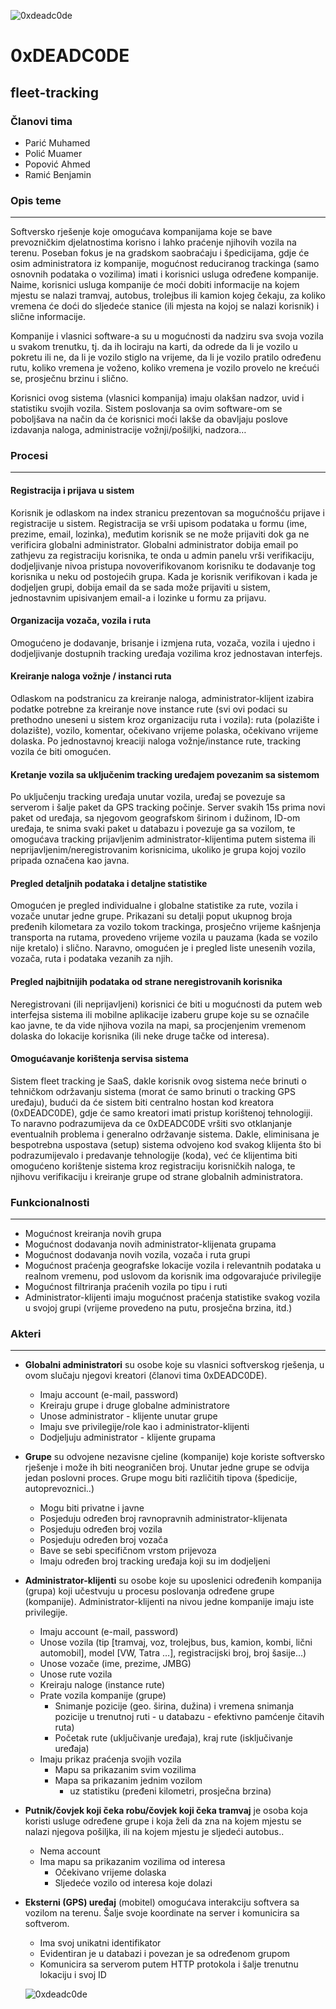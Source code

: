 ![0xdeadc0de](https://raw.githubusercontent.com/ooad-2015-2016/0xDEADC0DE/master/header.png)

# 0xDEADC0DE

## fleet-tracking

### Članovi tima

* Parić Muhamed
* Polić Muamer
* Popović Ahmed
* Ramić Benjamin

### Opis teme
---

Softversko rješenje koje omogućava kompanijama koje se bave prevozničkim djelatnostima korisno i lahko praćenje njihovih vozila na terenu. Poseban fokus je na gradskom saobraćaju i špedicijama, gdje će osim administratora iz kompanije, mogućnost reduciranog trackinga (samo osnovnih podataka o vozilima) imati i korisnici usluga određene kompanije. Naime, korisnici usluga kompanije će moći dobiti informacije na kojem mjestu se nalazi tramvaj, autobus, trolejbus ili kamion kojeg čekaju, za koliko vremena će doći do sljedeće stanice (ili mjesta na kojoj se nalazi korisnik) i slične informacije.

Kompanije i vlasnici software-a su u mogućnosti da nadziru sva svoja vozila u svakom trenutku, tj. da ih lociraju na karti, da odrede da li je vozilo u pokretu ili ne, da li je vozilo stiglo na vrijeme, da li je vozilo pratilo određenu rutu, koliko vremena je voženo, koliko vremena je vozilo provelo ne krećući se, prosječnu brzinu i slično.

Korisnici ovog sistema (vlasnici kompanija) imaju olakšan nadzor, uvid i statistiku svojih vozila. Sistem poslovanja sa ovim software-om se poboljšava na način da će korisnici moći lakše da obavljaju poslove izdavanja naloga, administracije vožnji/pošiljki, nadzora…

### Procesi
---

#### Registracija i prijava u sistem

Korisnik je odlaskom na index stranicu prezentovan sa mogućnošću prijave i registracije u sistem. Registracija se vrši upisom podataka u formu (ime, prezime, email, lozinka), međutim korisnik se ne može prijaviti dok ga ne verificira globalni administrator. Globalni administrator dobija email po zathjevu za registraciju korisnika, te onda u admin panelu vrši verifikaciju, dodjeljivanje nivoa pristupa novoverifikovanom korisniku te dodavanje tog korisnika u neku od postojećih grupa. Kada je korisnik verifikovan i kada je dodjeljen grupi, dobija email da se sada može prijaviti u sistem, jednostavnim upisivanjem email-a i lozinke u formu za prijavu.


#### Organizacija vozača, vozila i ruta

Omogućeno je dodavanje, brisanje i izmjena ruta, vozača, vozila i ujedno i dodjeljivanje dostupnih tracking uređaja vozilima kroz jednostavan interfejs. 

#### Kreiranje naloga vožnje / instanci ruta

Odlaskom na podstranicu za kreiranje naloga, administrator-klijent izabira podatke potrebne za kreiranje nove instance rute (svi ovi podaci su prethodno uneseni u sistem kroz organizaciju ruta i vozila): ruta (polazište i dolazište), vozilo, komentar, očekivano vrijeme polaska, očekivano vrijeme dolaska. Po jednostavnoj kreaciji naloga vožnje/instance rute, tracking vozila će biti omogućen.


#### Kretanje vozila sa uključenim tracking uređajem povezanim sa sistemom
Po uključenju tracking uređaja unutar vozila, uređaj se povezuje sa serverom i šalje paket da GPS tracking počinje. Server svakih 15s prima novi paket od uređaja, sa njegovom geografskom širinom i dužinom, ID-om uređaja, te snima svaki paket u databazu i povezuje ga sa vozilom, te omogućava tracking prijavljenim administrator-klijentima putem sistema ili neprijavljenim/neregistrovanim korisnicima, ukoliko je grupa kojoj vozilo pripada označena kao javna.

#### Pregled detaljnih podataka i detaljne statistike
Omogućen je pregled individualne i globalne statistike za rute, vozila i vozače unutar jedne grupe. Prikazani su detalji poput ukupnog broja pređenih kilometara za vozilo tokom trackinga, prosječno vrijeme kašnjenja transporta na rutama, provedeno vrijeme vozila u pauzama (kada se vozilo nije kretalo) i slično. Naravno, omogućen je i pregled liste unesenih vozila, vozača, ruta i podataka vezanih za njih.


#### Pregled najbitnijih podataka od strane neregistrovanih korisnika

Neregistrovani (ili neprijavljeni) korisnici će biti u mogućnosti da putem web interfejsa sistema ili mobilne aplikacije izaberu grupe koje su se označile kao javne, te da vide njihova vozila na mapi, sa procjenjenim vremenom dolaska do lokacije korisnika (ili neke druge tačke od interesa).


#### Omogućavanje korištenja servisa sistema
Sistem fleet tracking je SaaS, dakle korisnik ovog sistema neće brinuti o tehničkom održavanju sistema (morat će samo brinuti o tracking GPS uređaju), budući da će sistem biti centralno hostan kod kreatora (0xDEADC0DE), gdje će samo kreatori imati pristup korištenoj tehnologiji. To naravno podrazumijeva da ce 0xDEADC0DE vršiti svo otklanjanje eventualnih problema i generalno održavanje sistema. Dakle, eliminisana je bespotrebna uspostava (setup) sistema odvojeno kod svakog klijenta što bi podrazumijevalo i predavanje tehnologije (koda), već će klijentima biti omogućeno korištenje sistema kroz registraciju korisničkih naloga, te njihovu verifikaciju i kreiranje grupe od strane globalnih administratora.

### Funkcionalnosti
---

* Mogućnost kreiranja novih grupa
* Mogućnost dodavanja novih administrator-klijenata grupama
* Mogućnost dodavanja novih vozila, vozača i ruta grupi
* Mogućnost praćenja geografske lokacije vozila i relevantnih podataka u realnom vremenu, pod uslovom da korisnik ima odgovarajuće privilegije
* Mogućnost filtriranja praćenih vozila po tipu i ruti
* Administrator-klijenti imaju mogućnost praćenja statistike svakog vozila u svojoj grupi (vrijeme provedeno na putu, prosječna brzina, itd.)

### Akteri
---

* **Globalni administratori** su osobe koje su vlasnici softverskog rješenja, u ovom slučaju njegovi kreatori (članovi tima 0xDEADC0DE). 
  * Imaju account (e-mail, password)
  * Kreiraju grupe i druge globalne administratore
  * Unose administrator - klijente unutar grupe 
  * Imaju sve privilegije/role kao i administrator-klijenti
  * Dodjeljuju administrator - klijente grupama

* **Grupe** su odvojene nezavisne cjeline (kompanije) koje koriste softversko rješenje i može ih biti neograničen broj. Unutar jedne grupe se odvija jedan poslovni proces. Grupe mogu biti različitih tipova (špedicije, autoprevoznici..)
  * Mogu biti privatne i javne
  * Posjeduju određen broj ravnopravnih administrator-klijenata
  * Posjeduju određen broj vozila
  * Posjeduju određen broj vozača
  * Bave se sebi specifičnom vrstom prijevoza
  * Imaju određen broj tracking uređaja koji su im dodjeljeni

* **Administrator-klijenti** su osobe koje su uposlenici određenih kompanija (grupa) koji učestvuju u procesu poslovanja određene grupe (kompanije). Administrator-klijenti na nivou jedne kompanije imaju iste privilegije.
  * Imaju account (e-mail, password)
  * Unose vozila (tip [tramvaj, voz, trolejbus, bus, kamion, kombi, lični automobil], model [VW, Tatra …], registracijski broj, broj šasije...)
  * Unose vozače (ime, prezime, JMBG)
  * Unose rute vozila
  * Kreiraju naloge (instance rute)
  * Prate vozila kompanije (grupe)
    * Snimanje pozicije (geo. širina, dužina) i vremena snimanja pozicije u trenutnoj ruti - u databazu - efektivno pamćenje čitavih ruta)
    * Početak rute (uključivanje uređaja), kraj rute (isključivanje uređaja)
  * Imaju prikaz praćenja svojih vozila
    * Mapu sa prikazanim svim vozilima
    * Mapa sa prikazanim jednim vozilom
      * uz statistiku (pređeni kilometri, prosječna brzina)

* **Putnik/čovjek koji čeka robu/čovjek koji čeka tramvaj** je osoba koja koristi usluge određene grupe i koja želi da zna na kojem mjestu se nalazi njegova pošiljka, ili na kojem mjestu je sljedeći autobus..
  * Nema account
  * Ima mapu sa prikazanim vozilima od interesa
    * Očekivano vrijeme dolaska
    * Sljedeće vozilo od interesa koje dolazi 

* **Eksterni (GPS) uređaj** (mobitel) omogućava interakciju softvera sa vozilom na terenu. Šalje svoje koordinate na server i komunicira sa softverom.
  * Ima svoj unikatni identifikator
  * Evidentiran je u databazi i povezan je sa određenom grupom
  * Komunicira sa serverom putem HTTP protokola i šalje trenutnu lokaciju i svoj ID

  ![0xdeadc0de](https://raw.githubusercontent.com/ooad-2015-2016/0xDEADC0DE/master/deadcode.png)